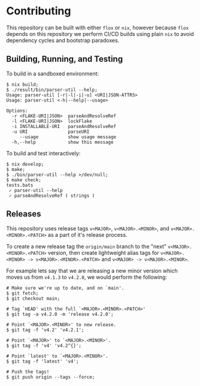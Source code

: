# Contributing

This repository can be built with either `flox` or `nix`, however because `flox`
depends on this repository we perform CI/CD builds using plain `nix` to avoid
dependency cycles and bootstrap paradoxes.

## Building, Running, and Testing

To build in a sandboxed environment:
```shell
$ nix build;
$ ./result/bin/parser-util --help;
Usage: parser-util [-r|-l|-i|-u] <URI|JSON-ATTRS>
Usage: parser-util <-h|--help|--usage>

Options:
  -r <FLAKE-URI|JSON>  parseAndResolveRef
  -l <FLAKE-URI|JSON>  lockFlake
  -i INSTALLABLE-URI   parseAndResolveRef
  -u URI               parseURI
     --usage           show usage message
  -h,--help            show this message
```

To build and test interactively:
```shell
$ nix develop;
$ make;
$ ./bin/parser-util --help >/dev/null;
$ make check;
tests.bats
 ✓ parser-util --help
 ✓ parseAndResolveRef ( strings )
```

## Releases

This repository uses release tags `v<MAJOR>`, `v<MAJOR>.<MINOR>`, and
`v<MAJOR>.<MINOR>.<PATCH>` as a part of it's release process.

To create a new release tag the `origin/main` branch to the "next"
`v<MAJOR>.<MINOR>.<PATCH>` version, then create lightweight alias tags
for `v<MAJOR>.<MINOR> -> v<MAJOR>.<MINOR>.<PATCH>`
and `v<MAJOR> -> v<MAJOR>.<MINOR>`.

For example lets say that we are releasing a new minor version which moves us
from `v4.1.3` to `v4.2.0`, we would perform the following:
```shell
# Make sure we're up to date, and on `main'.
$ git fetch;
$ git checkout main;

# Tag `HEAD' with the full `<MAJOR>.<MINOR>.<PATCH>'
$ git tag -a v4.2.0 -m 'release v4.2.0';

# Point `<MAJOR>.<MINOR>' to new release.
$ git tag -f 'v4.2' 'v4.2.1';

# Point `<MAJOR>' to `<MAJOR>.<MINOR>'.
$ git tag -f 'v4' 'v4.2^{}';

# Point `latest' to `<MAJOR>.<MINOR>'.
$ git tag -f 'latest' 'v4';

# Push the tags!
$ git push origin --tags --force;
```
